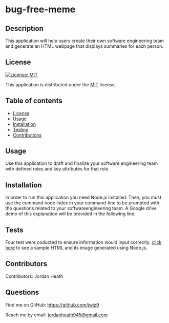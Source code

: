 
  # bug-free-meme
  ## Description
  This application will help users create their own software engineering team and generate an HTML webpage that displays summaries for each person.
  ## License
  
  [![License: MIT](https://img.shields.io/badge/License-MIT-yellow.svg)](https://opensource.org/licenses/MIT)
  
This application is distributed under the [MIT](https://opensource.org/licenses/MIT) license.
  ## Table of contents
  - [License](#License)
  - [Usage](#Usage)
  - [Installation](#Installation)
  - [Testing](#Testing)
  - [Contributions](#Contributions)
  ## Usage
  Use this application to draft and finalize your software engineering team with defined roles and key attributes for that role.
  ## Installation
  In order to run this application you need Node.js installed. Then, you must use the command node index in your command-line to be prompted with the questions related to your softwareengineering team. A Google drive demo of this explanation will be provided in the following line:
  ## Tests
  Four test were coducted to ensure information would input correctly. [click here](https://github.com/jwiz9/bug-free-meme/tree/main/Sample) to see a sample HTML and its image generated using Node.js.
  ## Contributors
  Contributors: 
  Jordan Heath
  ## Questions
  Find me on GitHub: <https://github.com/jwiz9>
  
Reach me by email: jordanheath945@gmail.com
  
